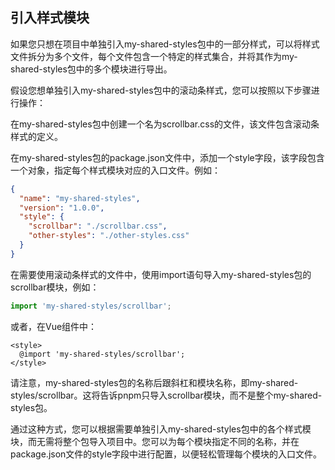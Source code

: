 
## 引入样式模块
如果您只想在项目中单独引入my-shared-styles包中的一部分样式，可以将样式文件拆分为多个文件，每个文件包含一个特定的样式集合，并将其作为my-shared-styles包中的多个模块进行导出。

假设您想单独引入my-shared-styles包中的滚动条样式，您可以按照以下步骤进行操作：

在my-shared-styles包中创建一个名为scrollbar.css的文件，该文件包含滚动条样式的定义。

在my-shared-styles包的package.json文件中，添加一个style字段，该字段包含一个对象，指定每个样式模块对应的入口文件。例如：

```json
{
  "name": "my-shared-styles",
  "version": "1.0.0",
  "style": {
    "scrollbar": "./scrollbar.css",
    "other-styles": "./other-styles.css"
  }
}
```

在需要使用滚动条样式的文件中，使用import语句导入my-shared-styles包的scrollbar模块，例如：
```javascript
import 'my-shared-styles/scrollbar';
```

或者，在Vue组件中：
```vue
<style>
  @import 'my-shared-styles/scrollbar';
</style>
```
请注意，my-shared-styles包的名称后跟斜杠和模块名称，即my-shared-styles/scrollbar。这将告诉pnpm只导入scrollbar模块，而不是整个my-shared-styles包。

通过这种方式，您可以根据需要单独引入my-shared-styles包中的各个样式模块，而无需将整个包导入项目中。您可以为每个模块指定不同的名称，并在package.json文件的style字段中进行配置，以便轻松管理每个模块的入口文件。
